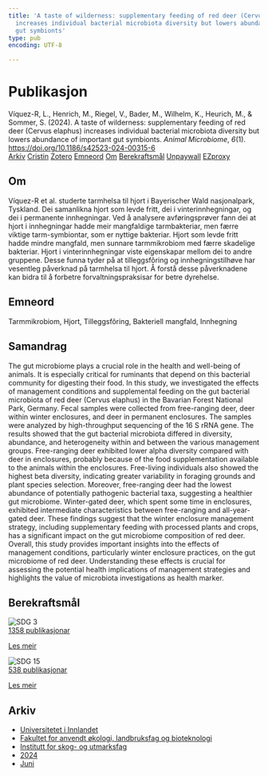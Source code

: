 ```yaml
---
title: 'A taste of wilderness: supplementary feeding of red deer (Cervus elaphus)
  increases individual bacterial microbiota diversity but lowers abundance of important
  gut symbionts'
type: pub
encoding: UTF-8

---
```

<h1>Publikasjon</h1>
<article id="csl-bib-container-DPMLFVP4" class="csl-bib-container">
  <div class="csl-bib-body"> <div class="csl-entry">Víquez-R, L., Henrich, M., Riegel, V., Bader, M., Wilhelm, K., Heurich, M., &#38; Sommer, S. (2024). A taste of wilderness: supplementary feeding of red deer (Cervus elaphus) increases individual bacterial microbiota diversity but lowers abundance of important gut symbionts. <i>Animal Microbiome</i>, <i>6</i>(1). <a href="https://doi.org/10.1186/s42523-024-00315-6">https://doi.org/10.1186/s42523-024-00315-6</a></div> </div>
  <div class="csl-bib-buttons">
    <a href="#taxonomy-article-DPMLFVP4" alt="archive" class="csl-bib-button">Arkiv</a>
    <a href="https://app.cristin.no/results/show.jsf?id=2273526" alt="Cristin" class="csl-bib-button">Cristin</a>
    <a href="http://zotero.org/groups/5881554/items/DPMLFVP4" alt="Zotero" class="csl-bib-button">Zotero</a>
    <a href="#keywords-article-DPMLFVP4" alt="keywords" class="csl-bib-button">Emneord</a>
    <a href="#about-article-DPMLFVP4" alt="about_pub" class="csl-bib-button">Om</a>
    <a href="#sdg-article-DPMLFVP4" alt="sdg" class="csl-bib-button">Berekraftsmål</a>
    <a href="https://animalmicrobiome.biomedcentral.com/counter/pdf/10.1186/s42523-024-00315-6" alt="Unpaywall" class="csl-bib-button">Unpaywall</a>
    <a href="https://animalmicrobiome.biomedcentral.com/counter/pdf/10.1186/s42523-024-00315-6" alt="EZproxy" class="csl-bib-button">EZproxy</a>
  </div>
  <div id="csl-bib-meta-container-DPMLFVP4"></div>
</article>
<div id="csl-bib-meta-DPMLFVP4" class="csl-bib-meta">
  <article id="about-article-DPMLFVP4" class="about_pub-article">
    <h1>Om</h1>
    Víquez-R et al. studerte tarmhelsa til hjort i Bayerischer Wald nasjonalpark, Tyskland. Dei samanlikna hjort som levde fritt, dei i vinterinnhegningar, og dei i permanente innhegningar. Ved å analysere avføringsprøver fann dei at hjort i innhegningar hadde meir mangfaldige tarmbakteriar, men færre viktige tarm-symbiontar, som er nyttige bakteriar. Hjort som levde fritt hadde mindre mangfald, men sunnare tarmmikrobiom med færre skadelige bakteriar. Hjort i vinterinnhegningar viste eigenskapar mellom dei to andre gruppene. Desse funna tyder på at tilleggsfôring og innhegningstilhøve har vesentleg påverknad på tarmhelsa til hjort. Å forstå desse påverknadene kan bidra til å forbetre forvaltningspraksisar for betre dyrehelse.
  </article>
  <article id="keywords-article-DPMLFVP4" class="keywords-article">
    <h1>Emneord</h1>
    Tarmmikrobiom, Hjort, Tilleggsfôring, Bakteriell mangfald, Innhegning
  </article>
  <article id="abstract-article-DPMLFVP4" class="abstract-article">
    <h1>Samandrag</h1>
    The gut microbiome plays a crucial role in the health and well-being of animals. It is especially critical for ruminants that depend on this bacterial community for digesting their food. In this study, we investigated the effects of management conditions and supplemental feeding on the gut bacterial microbiota of red deer (Cervus elaphus) in the Bavarian Forest National Park, Germany. Fecal samples were collected from free-ranging deer, deer within winter enclosures, and deer in permanent enclosures. The samples were analyzed by high-throughput sequencing of the 16 S rRNA gene. The results showed that the gut bacterial microbiota differed in diversity, abundance, and heterogeneity within and between the various management groups. Free-ranging deer exhibited lower alpha diversity compared with deer in enclosures, probably because of the food supplementation available to the animals within the enclosures. Free-living individuals also showed the highest beta diversity, indicating greater variability in foraging grounds and plant species selection. Moreover, free-ranging deer had the lowest abundance of potentially pathogenic bacterial taxa, suggesting a healthier gut microbiome. Winter-gated deer, which spent some time in enclosures, exhibited intermediate characteristics between free-ranging and all-year-gated deer. These findings suggest that the winter enclosure management strategy, including supplementary feeding with processed plants and crops, has a significant impact on the gut microbiome composition of red deer. Overall, this study provides important insights into the effects of management conditions, particularly winter enclosure practices, on the gut microbiome of red deer. Understanding these effects is crucial for assessing the potential health implications of management strategies and highlights the value of microbiota investigations as health marker.
  </article>
  <article id="sdg-article-DPMLFVP4" class="sdg-article">
    <h1>Berekraftsmål</h1>
    <div class="sdg-container"><div id="sdg3" class="sdg">
        <img src="{{< params subfolder >}}images/sdg/sdg03_nn.png" class="image" alt="SDG 3">
        <div class="sdg-overlay">
          <a href="/nn/archive/?key=?sdg=3#archive" class="sdg-publication-count"><span>1358</span> publikasjonar</a>
          <p><a href="https://fn.no/om-fn/fns-baerekraftsmaal/god-helse-og-livskvalitet?lang=nno-NO" class="sdg-read-more">Les meir</a></p>
        </div>
      </div> <div id="sdg15" class="sdg">
        <img src="{{< params subfolder >}}images/sdg/sdg15_nn.png" class="image" alt="SDG 15">
        <div class="sdg-overlay">
          <a href="/nn/archive/?key=?sdg=15#archive" class="sdg-publication-count"><span>538</span> publikasjonar</a>
          <p><a href="https://fn.no/om-fn/fns-baerekraftsmaal/livet-paa-land?lang=nno-NO" class="sdg-read-more">Les meir</a></p>
        </div>
      </div></div>
  </article>
  <article id="taxonomy-article-DPMLFVP4" class="taxonomy-article">
    <h1>Arkiv</h1>
    <ul>
      <li>
        <a href="/nn/archive/?key=3DCRN523">Universitetet i Innlandet</a>
      </li>
      <li>
        <a href="/nn/archive/?key=T77LXH6D">Fakultet for anvendt økologi, landbruksfag og bioteknologi</a>
      </li>
      <li>
        <a href="/nn/archive/?key=7TRARPE3">Institutt for skog- og utmarksfag</a>
      </li>
      <li>
        <a href="/nn/archive/?key=A4XX8HDP">2024</a>
      </li>
      <li>
        <a href="/nn/archive/?key=7J8SDQWC">Juni</a>
      </li>
    </ul>
  </article>
</div>
